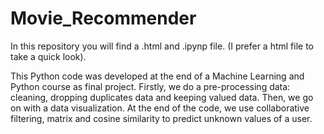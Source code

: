 # Movie_Recommender

In this repository you will find a .html and .ipynp file. (I prefer a html file to take a quick look).

This Python code was developed at the end of a Machine Learning and Python course as final project. Firstly, we do a pre-processing data: cleaning, dropping duplicates data and keeping valued data. Then, we go on with a data visualization. At the end of the code, we use collaborative filtering, matrix and cosine similarity to predict unknown values of a user.
